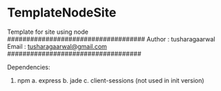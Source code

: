 # TemplateNodeSite
Template for site using node
####################################
Author : tusharagaarwal
Email : tusharagaarwal@gmail.com
###################################

Dependencies:
1. npm
    a. express
    b. jade
    c. client-sessions (not used in init version)

